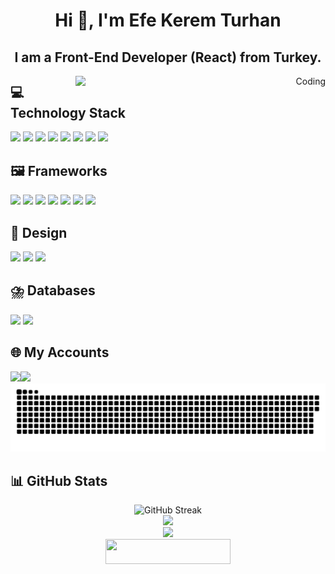 <h1 align="center">Hi 👋, I'm Efe Kerem Turhan</h1>
<h2 align="center">I am a Front-End Developer (React) from Turkey.</h2>



<div align="right">
  <img align="right" alt="Coding" width="400" src="./coding.gif"/>
</div>

## 💻 Technology Stack
<div  align="left" cursor="cursor:copy;">

<a href="#"><img src="https://img.shields.io/badge/JavaScript-F7DF1E?logo=javascript&logoColor=000"></a>
<a href="#"><img src="https://img.shields.io/badge/Java-%23ED8B00.svg?logo=openjdk&logoColor=white"></a>
<a href="#"><img src="https://custom-icon-badges.demolab.com/badge/C%23-%23239120.svg?logo=cshrp&logoColor=white"></a>
<a href="#"><img src="TypeScript](https://img.shields.io/badge/TypeScript-3178C6?logo=typescript&logoColor=fff"></a>
<a href="#"><img src="https://img.shields.io/badge/php-%23777BB4.svg?&logo=php&logoColor=white"></a>
<a href="#"><img src="https://img.shields.io/badge/JSON-000?logo=json&logoColor=fff"></a>
<a href="#"><img src="https://img.shields.io/badge/HTML-%23E34F26.svg?logo=html5&logoColor=white"></a>
<a href="#"><img src="https://img.shields.io/badge/CSS-1572B6?logo=css3&logoColor=fff"></a>
</div>

## 🖼️ Frameworks
<div  align="left" cursor="cursor:copy;">
  <a href="#"><img src="https://img.shields.io/badge/Next.js-black?logo=next.js&logoColor=white"></a>
  <a href="#"><img src="https://img.shields.io/badge/React-%2320232a.svg?logo=react&logoColor=%2361DAFB"></a>
  <a href="#"><img src="https://img.shields.io/badge/React%20Hook%20Form-EC5990?logo=reacthookform&logoColor=fff"></a>
  <a href="#"><img src="https://img.shields.io/badge/React%20Query-FF4154?logo=reactquery&logoColor=fff"></a>
  <a href="#"><img src="https://img.shields.io/badge/React%20Table-FF4154?logo=reacttable&logoColor=fff"></a>
  <a href="#"><img src="https://img.shields.io/badge/Redux-764ABC?logo=redux&logoColor=fff"></a>
  <a href="#"><img src="https://img.shields.io/badge/Tailwind%20CSS-%2338B2AC.svg?logo=tailwind-css&logoColor=white"></a>
</div>

## 🎨 Design
<div  align="left" cursor="cursor:copy;">
    <a href="#"><img src="https://img.shields.io/badge/Figma-F24E1E?logo=figma&logoColor=white"></a>
    <a href="#"><img src="https://img.shields.io/badge/Canva-%2300C4CC.svg?&logo=Canva&logoColor=white"></a>
    <a href="#"><img src="https://img.shields.io/badge/Framer-05F?logo=framer&logoColor=fff"></a>
</div>

## ⛈️ Databases
<div  align="left" cursor="cursor:copy;">
  <a href="#"><img src="https://img.shields.io/badge/MySQL-4479A1?logo=mysql&logoColor=fff"></a>
  <a href="#"><img src="https://img.shields.io/badge/Firebase-039BE5?logo=Firebase&logoColor=white"></a>
</div>







## 🌐 My Accounts
<div style="display:flex;">
<a target="_blank" rel="noopener noreferrer" href="https://www.instagram.com/efekeremturhan" ><img src="https://img.shields.io/badge/Instagram-E4405F?style=for-the-badge&logo=instagram&logoColor=white"></a>
<a href="https://www.linkedin.com/in/efekeremturhan/" target="_blank"><img src="https://img.shields.io/badge/LinkedIn-0077B5?style=for-the-badge&logo=linkedin&logoColor=white"></a>


</div>
<picture>
  <source media="(prefers-color-scheme: dark)" srcset="https://github.com/efekeremturhan/efekeremturhan/blob/output/snake-dark.svg" />
  <source media="(prefers-color-scheme: light)" srcset="https://github.com/efekeremturhan/efekeremturhan/blob/output/snake.svg" />
  <img alt="github-snake" src="https://github.com/efekeremturhan/efekeremturhan/blob/output/snake.svg" />
</picture>


## 📊 GitHub Stats

<div align="center">
  <img  width="400" src="https://streak-stats.demolab.com?user=efekeremturhan&theme=dracula&date_format=n%2Fj%5B%2FY%5D&hide_border=false" alt="GitHub Streak" />
</div>
<div align="center">
  <img width="400" src="https://github-readme-stats.vercel.app/api/top-langs?username=efekeremturhan&locale=en&hide_title=false&layout=compact&card_width=320&langs_count=6&theme=dracula&hide_border=false" />
</div>
<div align="center">
  <img width="400" src="https://github-readme-stats.vercel.app/api/?username=efekeremturhan&show_icons=true&theme=dracula&include_all_commits=true" />
</div>
<div align="center">
  <img height="40" width="200" src="https://komarev.com/ghpvc/?username=efekeremturhan&color=FF5106" />
</div>
